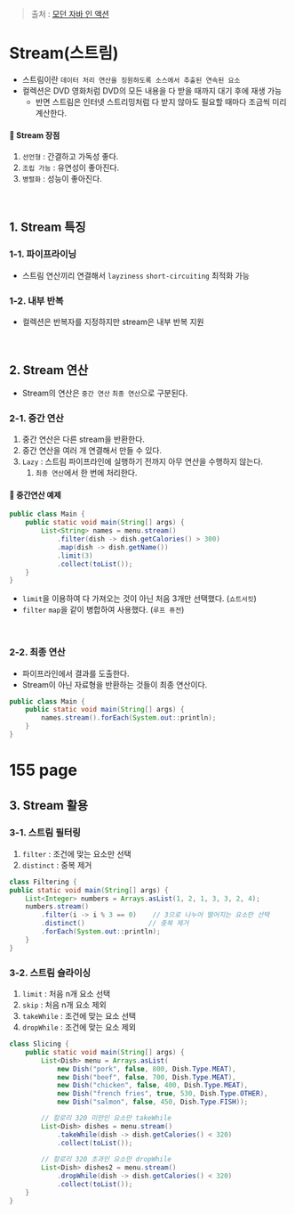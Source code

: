 > 출처 : [모던 자바 인 액션](http://www.yes24.com/Product/Goods/77125987)

# Stream(스트림)

- 스트림이란 `데이터 처리 연산을 징원하도록 소스에서 추출된 연속된 요소`
- 컬렉션은 DVD 영화처럼 DVD의 모든 내용을 다 받을 때까지 대기 후에 재생 가능
    - 반면 스트림은 인터넷 스트리밍처럼 다 받지 않아도 필요할 때마다 조금씩 미리 계산한다.

#### 🔵 Stream 장점

1. `선언형` : 간결하고 가독성 좋다.
2. `조립 가능` : 유연성이 좋아진다.
3. `병렬화` : 성능이 좋아진다.

<br />

## 1. Stream 특징

### 1-1. 파이프라이닝

- 스트림 연산끼리 연결해서 `layziness` `short-circuiting` 최적화 가능

### 1-2. 내부 반복

- 컬렉션은 반복자를 지정하지만 stream은 내부 반복 지원

<br />

## 2. Stream 연산
- Stream의 연산은 `중간 연산` `최종 연산`으로 구분된다.

### 2-1. 중간 연산
1. 중간 연산은 다른 stream을 반환한다.
2. 중간 연산을 여러 개 연결해서 만들 수 있다.
3. `Lazy` : 스트림 파이프라인에 실행하기 전까지 아무 연산을 수행하지 않는다.
   1. `최종 연산`에서 한 번에 처리한다.

#### 🔵 중간연산 예제
```java
public class Main {
	public static void main(String[] args) {
		List<String> names = menu.stream()
            .filter(dish -> dish.getCalories() > 300)
            .map(dish -> dish.getName())
            .limit(3) 
            .collect(toList());
	}
}
```
- `limit`을 이용하여 다 가져오는 것이 아닌 처음 3개만 선택했다. (`쇼트서킷`) 
- `filter` `map`을 같이 병합하여 사용했다. (`루프 퓨전`)

<br />

### 2-2. 최종 연산 
- 파이프라인에서 결과를 도출한다.
- Stream이 아닌 자료형을 반환하는 것들이 최종 연산이다.
```java
public class Main {
	public static void main(String[] args) {
		names.stream().forEach(System.out::println);
	}
}
```

# 155 page
## 3. Stream 활용
### 3-1. 스트림 필터링 
1. `filter` : 조건에 맞는 요소만 선택
2. `distinct` : 중복 제거

```java
class Filtering {
public static void main(String[] args) {
    List<Integer> numbers = Arrays.asList(1, 2, 1, 3, 3, 2, 4);
    numbers.stream()
        .filter(i -> i % 3 == 0)    // 3으로 나누어 떨어지는 요소만 선택
        .distinct()                // 중복 제거
        .forEach(System.out::println);
    }
}
```

### 3-2. 스트림 슬라이싱
1. `limit` : 처음 n개 요소 선택
2. `skip` : 처음 n개 요소 제외
3. `takeWhile` : 조건에 맞는 요소 선택
4. `dropWhile` : 조건에 맞는 요소 제외
 
```java
class Slicing {
    public static void main(String[] args) {
        List<Dish> menu = Arrays.asList(
            new Dish("pork", false, 800, Dish.Type.MEAT),
            new Dish("beef", false, 700, Dish.Type.MEAT),
            new Dish("chicken", false, 400, Dish.Type.MEAT),
            new Dish("french fries", true, 530, Dish.Type.OTHER),
            new Dish("salmon", false, 450, Dish.Type.FISH));

        // 칼로리 320 미만인 요소만 takeWhile
        List<Dish> dishes = menu.stream()
            .takeWhile(dish -> dish.getCalories() < 320)
            .collect(toList());
        
        // 칼로리 320 초과인 요소만 dropWhile
        List<Dish> dishes2 = menu.stream()
            .dropWhile(dish -> dish.getCalories() < 320)
            .collect(toList());
    }
}
```